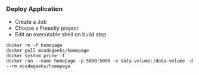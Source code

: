 ### Deploy Application
* Create a Job
* Choose a Freestly project
* Edit an executable shell on build step
```
docker rm -f homepage
docker pull mcodegeeks/homepage
docker system prune -f
docker run --name homepage -p 5000:5000 -v data-volume:/data-volume -d --rm mcodegeeks/homepage
```
